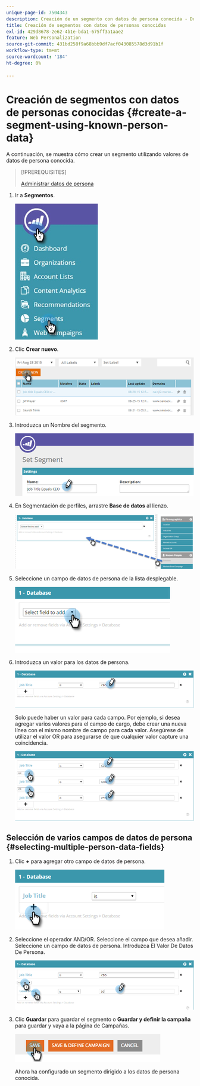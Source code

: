 ```yaml
---
unique-page-id: 7504343
description: Creación de un segmento con datos de persona conocida - Documentos de Marketo - Documentación del producto
title: Creación de segmentos con datos de personas conocidas
exl-id: 429d8678-2e62-4b1e-bda1-675ff3a1aae2
feature: Web Personalization
source-git-commit: 431bd258f9a68bbb9df7acf043085578d3d91b1f
workflow-type: tm+mt
source-wordcount: '184'
ht-degree: 0%

---
```


# Creación de segmentos con datos de personas conocidas {#create-a-segment-using-known-person-data}

A continuación, se muestra cómo crear un segmento utilizando valores de datos de persona conocida.

>[!PREREQUISITES]
>
>[Administrar datos de persona](/help/marketo/product-docs/web-personalization/using-web-segments/manage-person-data.md)

1. Ir a **Segmentos**.

   ![](assets/new-dropdown-segments-hand-2.jpg)

1. Clic **Crear nuevo**.

   ![](assets/image2015-8-28-13-3a19-3a59.png)

1. Introduzca un Nombre del segmento.

   ![](assets/image2015-8-28-13-3a2-3a59.png)

1. En Segmentación de perfiles, arrastre **Base de datos** al lienzo.

   ![](assets/four-1.png)

1. Seleccione un campo de datos de persona de la lista desplegable.

   ![](assets/five-1.png)

1. Introduzca un valor para los datos de persona.

   ![](assets/six.png)

   Solo puede haber un valor para cada campo. Por ejemplo, si desea agregar varios valores para el campo de cargo, debe crear una nueva línea con el mismo nombre de campo para cada valor. Asegúrese de utilizar el valor OR para asegurarse de que cualquier valor capture una coincidencia.

   ![](assets/seven-1.png)

## Selección de varios campos de datos de persona {#selecting-multiple-person-data-fields}

1. Clic **+** para agregar otro campo de datos de persona.

   ![](assets/eight.png)

1. Seleccione el operador AND/OR. Seleccione el campo que desea añadir. Seleccione un campo de datos de persona. Introduzca El Valor De Datos De Persona.

   ![](assets/nine.png)

1. Clic **Guardar** para guardar el segmento o **Guardar y definir la campaña** para guardar y vaya a la página de Campañas.

   ![](assets/image2014-11-19-19-3a48-3a20-1.png)

   Ahora ha configurado un segmento dirigido a los datos de persona conocida.
